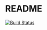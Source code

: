 # README

[![Build Status](https://travis-ci.org/wolox-training/megl-rails.svg?branch=master)](https://travis-ci.org/wolox-training/megl-rails)